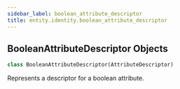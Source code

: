 ```yaml
---
sidebar_label: boolean_attribute_descriptor
title: entity.identity.boolean_attribute_descriptor
---
```


## BooleanAttributeDescriptor Objects

```python
class BooleanAttributeDescriptor(AttributeDescriptor)
```

Represents a descriptor for a boolean attribute.

